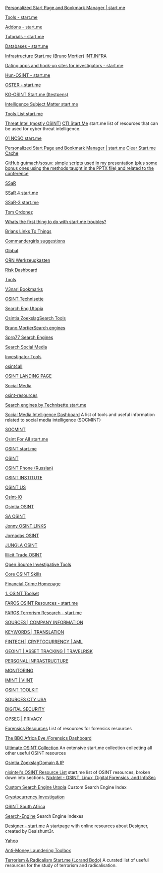 
[Personalized Start Page and Bookmark Manager | start.me](https://about.start.me/)

[Tools - start.me](https://start.me/p/wMdQMQ/tools)

[Addons - start.me](https://start.me/p/nRQNRb/addons)

[Tutorials - start.me](https://start.me/p/aLBELX/tutorials)

[Databases - start.me](https://start.me/p/QRENnO/databases)

[Infrastructure Start.me (Bruno Mortier)](https://start.me/p/V0PXgr/infrastructure)
[INT.INFRA](https://start.me/p/V0PXgr/int-infra)

[Dating apps and hook-up sites for investigators - start.me](https://start.me/p/VRxaj5/dating-apps-and-hook-up-sites-for-investigators)

[Hun-OSINT - start.me](https://start.me/p/kxGLzd/hun-osint)

[OSTER - start.me](https://start.me/p/7kmvEK/oster)

[KG-OSINT Start.me (Itestpens)](https://start.me/p/z42zAJ/kg-osint?locale=fy)

[Intelligence Subject Matter start.me](https://start.me/p/ADypgr/intelligence-subject-matter)

[Tools List start.me](https://start.me/p/8y52v0/tools-list)

[Threat Intel (mostly OSINT)](https://start.me/p/rxRbpo/ti)
[CTI Start.Me](https://start.me/p/rxRbpo/ti?locale=en)
start.me list of resources that can be used for cyber threat intelligence.

[01 NCSO start.me](https://start.me/p/BnrMKd/01-ncso)

[Personalized Start Page and Bookmark Manager | start.me](https://about.start.me/)
[Clear Start.me Cache](https://about.start.me/#flushCache)

[GitHub gutmach/sosuv: simple scripts used in my presentation (plus some bonus ones using the methods taught in the PPTX file) and related to the conference](https://github.com/gutmach/sosuv)

[SSaR](https://start.me/p/GE7Ebm/ssar)

[SSaR 4 start.me](https://start.me/p/q64ONA/ssar-4)

[SSaR-3 start.me](https://start.me/p/GEOaz8/ssar-3)

[Tom Ordonez](https://www.tomordonez.com/)

[Whats the first thing to do with start.me troubles?](https://support.start.me/hc/en-us/articles/200160121-Clearing-your-browser-cache)

[Brians Links To Things](https://start.me/p/kxB4eX/brians-links-to-things)

[Commandergirls suggestions](https://start.me/p/1kJKR9/commandergirl-s-suggestions)

[Global](https://start.me/p/rxDad8/global)

[ORN Werkzeugkasten](https://start.me/p/m65arv/orn-werkzeugkasten)

[Risk Dashboard](https://start.me/p/vjKgz1/risk-dashboard)

[Tools](https://start.me/p/Wrrzk0/tools)

[V3nari Bookmarks](https://start.me/p/1kxyw9/v3nari-bookmarks)

[OSINT Technisette](https://start.me/p/m6XQ08/osint)

[Search Eng Utopia](https://start.me/p/NxRQbG/search-eng-utopia)

[Osintia ZoekslagSearch Tools](https://start.me/p/L1YnjG/search-tools)

[Bruno MortierSearch engines](https://start.me/p/ekl8eK/search-engines)

[Sprp77 Search Engines](https://start.me/p/b5ynOQ/sprp77-search-engines)

[Search Social Media](https://start.me/p/RMKeQv/search-social-media)

[Investigator Tools](https://start.me/p/gyaOJz/investigator-tools)

[osint4all](https://start.me/p/L1rEYQ/osint4all)

[OSINT LANDING PAGE](https://start.me/p/ZME8nR/osint)

[Social Media](https://start.me/p/4K0DXg/social-media)

[osint-resources](https://start.me/p/1kAP0b/osint-resources)

[Search engines by Technisette start.me](https://start.me/p/nRaXQb/search-engines-by-technisette)

[Social Media Intelligence Dashboard](https://start.me/p/m6MbeM/social-media-intelligence-dashboard)
A list of tools and useful information related to social media intelligence (SOCMINT)

[SOCMINT](https://start.me/p/Wp1kpe/socmint)

[Osint For All start.me](https://start.me/p/7kKKMx/osint-for-all)

[OSINT start.me](https://start.me/p/rxBv18/osint)

[OSINT](https://start.me/p/b56xX8/osint)

[OSINT Phone (Russian)](https://start.me/p/z4jqxM/osint-phone)

[OSINT INSTITUTE](https://start.me/p/Pw5GB4/osint-institute)

[OSINT US](https://start.me/p/GEQXv7/osint-us)

[Osint-IO](https://start.me/p/1kOJ9N/16osint-io)

[Osintia OSINT](https://start.me/p/0PGKad/darkweb)

[SA OSINT](https://start.me/p/5vN2a0/sa-osint)

[Jonny OSINT LINKS](https://start.me/p/q6naJo/osint-links)

[Jornadas OSINT](https://start.me/p/BnBb5v/jornadas-osint)

[JUNGLA OSINT](https://start.me/p/7k48PK/jungla-osint-por-ra1000)

[Illicit Trade OSINT](https://start.me/p/Yan2Nq/15illicittf)

[Open Source Investigative Tools](https://start.me/p/gyvaAJ/open-source-investigative-tools)

[Core OSINT Skills](https://start.me/p/ydEgyG/core-osint-skills)

[Financial Crime Homepage](https://start.me/p/eknElD/financial-crime-homepage)

[1. OSINT Toolset](https://start.me/p/MEw7be/1-osint-toolset)

[FAROS OSINT Resources - start.me](https://start.me/p/1kvvxN/faros-osint-resources)

[FAROS Terrorism Research - start.me](https://start.me/p/b57786/faros-terrorism-research)

[SOURCES | COMPANY INFORMATION](https://start.me/p/3g0aKK/sources)

[KEYWORDS | TRANSLATION](https://start.me/p/VvGz56/keywords)

[FINTECH | CRYPTOCURRENCY | AML](https://start.me/p/Om7x8L/fintech)

[GEOINT | ASSET TRACKING | TRAVELRISK](https://start.me/p/W1kDAj/geoint)

[PERSONAL INFRASTRUCTURE](https://start.me/p/nRl9Ya/persinfra)

[MONITORING](https://start.me/p/3xMXnP/monitoring)

[IMINT | VIINT](https://start.me/p/ZMXLlA/imint-vi)

[OSINT TOOLKIT](https://start.me/p/W1AXYo/toolkit)

[SOURCES CTY USA](https://start.me/p/kxMBv9/cnty-usa)

[DIGITAL SECURITY](https://start.me/p/Zz4gyM/security)

[OPSEC | PRIVACY](https://start.me/p/ZkMLp5/opsec)

[Forensics Resources](https://start.me/p/q6mw4Q/forensics)
List of resources for forensics resources

[The BBC Africa Eye /Forensics Dashboard](https://start.me/p/m6OJgv/the-bbc-africa-eye-forensics-dashboard)

[Ultimate OSINT Collection](https://start.me/p/DPYPMz/the-ultimate-osint-collection)
An extensive start.me collection collecting all other useful OSINT resources

[Osintia ZoekslagDomain & IP](https://start.me/p/ELXg5a/domainname-and-ip-search)

[nixintel's OSINT Resource List](https://start.me/p/rx6Qj8/nixintel-s-osint-resource-list)
start.me list of OSINT resources, broken down into sections.
[NixIntel - OSINT, Linux, Digital Forensics, and InfoSec](https://nixintel.info/)

[Custom Search Engine Utopia](https://start.me/p/EL84Km/cse-utopia)
Custom Search Engine Index

[Cryptocurrency Investigation](https://start.me/p/onEm1Y/07-finint-cryptocurrency)

[OSINT South Africa](https://start.me/p/KMAbkB/osint-south-africa)

[Search-Engine](https://start.me/p/wM7y15/search-engine)
Search Engine Indexes

[Designer - start.me](https://start.me/p/jj0JAp/designer)
A startpage with online resources about Designer, created by Dealshunt3r.

[Yahoo](https://yahoo.start.me/?a=wsp_startme_00_00_ssg02)

[Anti-Money Laundering Toolbox](https://start.me/p/rxeRqr/aml-toolbox)

[Terrorism & Radicalism Start.me (Lorand Bodo)](https://start.me/p/OmExgb/terrorism-radicalisation-research-dashboard)
A curated list of useful resources for the study of terrorism and radicalisation.
